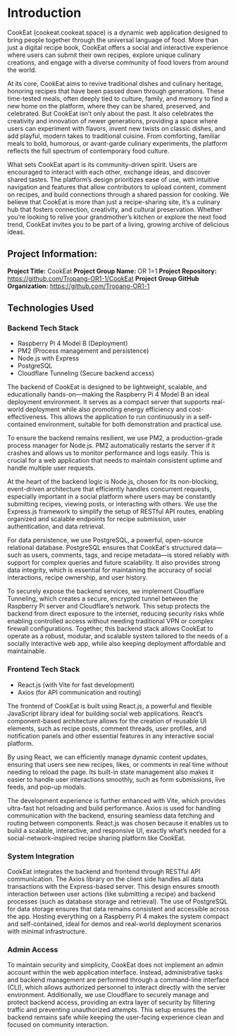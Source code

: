 # Introduction
  CookEat (cookeat.cookeat.space) is a dynamic web application designed to bring people together through the universal language of food. More than just a digital recipe book, CookEat offers a social and interactive experience where users can submit their own recipes, explore unique culinary creations, and engage with a diverse community of food lovers from around the world.

  At its core, CookEat aims to revive traditional dishes and culinary heritage, honoring recipes that have been passed down through generations. These time-tested meals, often deeply tied to culture, family, and memory to find a new home on the platform, where they can be shared, preserved, and celebrated.
But CookEat isn’t only about the past. It also celebrates the creativity and innovation of newer generations, providing a space where users can experiment with flavors, invent new twists on classic dishes, and add playful, modern takes to traditional cuisine. From comforting, familiar meals to bold, humorous, or avant-garde culinary experiments, the platform reflects the full spectrum of contemporary food culture.

  What sets CookEat apart is its community-driven spirit. Users are encouraged to interact with each other, exchange ideas, and discover shared tastes. The platform’s design prioritizes ease of use, with intuitive navigation and features that allow contributors to upload content, comment on recipes, and build connections through a shared passion for cooking.
We believe that CookEat is more than just a recipe-sharing site, it’s a culinary hub that fosters connection, creativity, and cultural preservation. Whether you’re looking to relive your grandmother’s kitchen or explore the next food trend, CookEat invites you to be part of a living, growing archive of delicious ideas.


## Project Information:
**Project Title:** CookEat
**Project Group Name:** OR 1=1
**Project Repository:** https://github.com/Tropang-OR1-1/CookEat
**Project Group GitHub Organization:** https://github.com/Tropang-OR1-1


## Technologies Used
  ### Backend Tech Stack  
  - Raspberry Pi 4 Model B (Deployment)  
  - PM2 (Process management and persistence)  
  -  Node.js with Express  
  - PostgreSQL  
  - Cloudflare Tunneling (Secure backend access)

  The backend of CookEat is designed to be lightweight, scalable, and educationally hands-on—making the Raspberry Pi 4 Model B an ideal deployment environment. It serves as a compact server that supports real-world deployment while also promoting energy efficiency and cost-effectiveness. This allows the application to run continuously in a self-contained environment, suitable for both demonstration and practical use.

  To ensure the backend remains resilient, we use PM2, a production-grade process manager for Node.js. PM2 automatically restarts the server if it crashes and allows us to monitor performance and logs easily. This is crucial for a web application that needs to maintain consistent uptime and handle multiple user requests.

  At the heart of the backend logic is Node.js, chosen for its non-blocking, event-driven architecture that efficiently handles concurrent requests, especially important in a social platform where users may be constantly submitting recipes, viewing posts, or interacting with others. We use the Express.js framework to simplify the setup of RESTful API routes, enabling organized and scalable endpoints for recipe submission, user authentication, and data retrieval.

  For data persistence, we use PostgreSQL, a powerful, open-source relational database. PostgreSQL ensures that CookEat's structured data—such as users, comments, tags, and recipe metadata—is stored reliably with support for complex queries and future scalability. It also provides strong data integrity, which is essential for maintaining the accuracy of social interactions, recipe ownership, and user history.

  To securely expose the backend services, we implement Cloudflare Tunneling, which creates a secure, encrypted tunnel between the Raspberry Pi server and Cloudflare’s network. This setup protects the backend from direct exposure to the internet, reducing security risks while enabling controlled access without needing traditional VPN or complex firewall configurations.
Together, this backend stack allows CookEat to operate as a robust, modular, and scalable system tailored to the needs of a socially interactive web app, while also keeping deployment affordable and maintainable.

  ### Frontend Tech Stack  
  - React.js (with Vite for fast development)  
  - Axios (for API communication and routing)

  The frontend of CookEat is built using React.js, a powerful and flexible JavaScript library ideal for building social web applications. React’s component-based architecture allows for the creation of reusable UI elements, such as recipe posts, comment threads, user profiles, and notification panels and other essential features in any interactive social platform.

  By using React, we can efficiently manage dynamic content updates, ensuring that users see new recipes, likes, or comments in real time without needing to reload the page. Its built-in state management also makes it easier to handle user interactions smoothly, such as form submissions, live feeds, and pop-up modals.

  The development experience is further enhanced with Vite, which provides ultra-fast hot reloading and build performance. Axios is used for handling communication with the backend, ensuring seamless data fetching and routing between components. React.js was chosen because it enables us to build a scalable, interactive, and responsive UI, exactly what’s needed for a social-network-inspired recipe sharing platform like CookEat.
	
   ### System Integration
  CookEat integrates the backend and frontend through RESTful API communication. The Axios library on the client side handles all data transactions with the Express-based server. This design ensures smooth interaction between user actions (like submitting a recipe) and backend processes (such as database storage and retrieval). The use of PostgreSQL for data storage ensures that data remains consistent and accessible across the app. Hosting everything on a Raspberry Pi 4 makes the system compact and self-contained, ideal for demos and real-world deployment scenarios with minimal infrastructure.

   ### Admin Access
  To maintain security and simplicity, CookEat does not implement an admin account within the web application interface. Instead, administrative tasks and backend management are performed through a command-line interface (CLI), which allows authorized personnel to interact directly with the server environment. Additionally, we use Cloudflare to securely manage and protect backend access, providing an extra layer of security by filtering traffic and preventing unauthorized attempts. This setup ensures the backend remains safe while keeping the user-facing experience clean and focused on community interaction.
